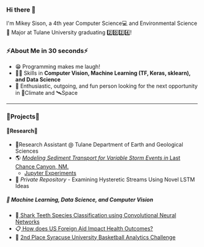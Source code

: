 ### Hi there 👋
I'm Mikey Sison, a 4th year Computer Science💻 and Environmental Science🌱 Major at Tulane University graduating 2️⃣0️⃣2️⃣4️⃣!

### ⚡About Me in 30 seconds⚡
* 😁 Programming makes me laugh!
* 🤹‍♂️ Skills in **Computer Vision, Machine Learning (TF, Keras, sklearn), and Data Science**
* 🙌 Enthusiastic, outgoing, and fun person looking for the next opportunity in 🌱Climate and 🛰️Space
---
### 🔭Projects🔭

#### 📖Research📖
* 🔬Research Assistant @ Tulane Department of Earth and Geological Sciences
* 🌎 <a href= "https://github.com/yosemite-sam-anderson/flood_sed_transport"> *Modeling Sediment Transport for Variable Storm Events in* Last Chance Canyon, NM.</a>
  * <a href= "https://github.com/yosemite-sam-anderson/flood_sed_transport/tree/main/jupyter_example"> Jupyter Experiments </a>
* 🌊 *Private Repository* - Examining Hysteretic Streams Using Novel LSTM Ideas
  
##### 🤖 Machine Learning, Data Science, and Computer Vision
* 🦈<a href= "https://github.com/mikafur32/Shark-Species-Classification "> Shark Teeth Species Classification using Convolutional Neural Networks</a>
* 📋<a href= "https://chriscallahan99.github.io/DataScience_Final_Project/ "> How does US Foreign Aid Impact Health Outcomes?</a> 
* 🏀 <a href= "https://github.com/mikafur32/syracuseBasketballCompetition"> 2nd Place Syracuse University Basketball Analytics Challenge</a>


<!--
**mikafur32/mikafur32** is a ✨ _special_ ✨ repository because its `README.md` (this file) appears on your GitHub profile.

Here are some ideas to get you started:

- 🔭 I’m currently working on ...
- 🌱 I’m currently learning ...
- 👯 I’m looking to collaborate on ...
- 🤔 I’m looking for help with ...
- 💬 Ask me about ...
- 📫 How to reach me: ...
- 😄 Pronouns: ...
- ⚡ Fun fact: ...
-->
